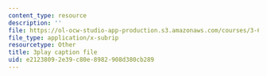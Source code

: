 ```yaml
---
content_type: resource
description: ''
file: https://ol-ocw-studio-app-production.s3.amazonaws.com/courses/3-60-symmetry-structure-and-tensor-properties-of-materials-fall-2005/e21238092e39c80e8982908d380cb289_4v94PCyrQqo.srt
file_type: application/x-subrip
resourcetype: Other
title: 3play caption file
uid: e2123809-2e39-c80e-8982-908d380cb289
---
```

